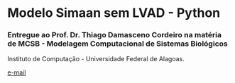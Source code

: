# Modelo Simaan sem LVAD - Python

### Entregue ao Prof. Dr. Thiago Damasceno Cordeiro na matéria de MCSB - Modelagem Computacional de Sistemas Biológicos

Instituto de Computação - Universidade Federal de Alagoas.

<a href="mailto:mffsp@ic.ufal.br" target="_blank">e-mail</a>
